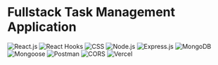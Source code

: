
# Fullstack Task Management Application

![React.js](https://img.shields.io/badge/Frontend-React.js-61DAFB) ![React Hooks](https://img.shields.io/badge/Hooks-React_Hooks-BBE9FF) ![CSS](https://img.shields.io/badge/CSS_framework-CSS-274de5)
![Node.js](https://img.shields.io/badge/JS_Env-Node.js-5FA04E) ![Express.js](https://img.shields.io/badge/Framework-Express.js-blue) ![MongoDB](https://img.shields.io/badge/Database-MongoDB-237a3b) ![Mongoose](https://img.shields.io/badge/ODM-Mongoose-darkred) ![Postman](https://img.shields.io/badge/API_Testing-Postman-FF7F3E)  ![CORS](https://img.shields.io/badge/CORS-cors-FFF5E1) ![Vercel](https://img.shields.io/badge/Deployement-Vercel-black)
